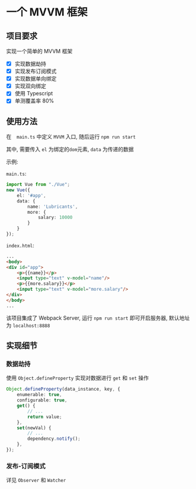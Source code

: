 # 一个 MVVM 框架

## 项目要求

实现一个简单的 MVVM 框架

- [x] 实现数据劫持
- [x] 实现发布订阅模式
- [x] 实现数据单向绑定
- [x] 实现双向绑定
- [x] 使用 Typescript
- [x] 单测覆盖率 80%

## 使用方法

在　`main.ts` 中定义 `MVVM` 入口, 随后运行 `npm run start`

其中, 需要传入 `el` 为绑定的`dom`元素, `data` 为传递的数据

示例:

`main.ts`:

```ts
import Vue from "./Vue";
new Vue({
    el: '#app',
    data: {
        name: 'Lubricants',
        more: {
            salary: 10000
        }
    }
});
```

`index.html`:

```html
...
<body>
<div id="app">
    <p>{{name}}</p>
    <input type="text" v-model="name"/>
    <p>{{more.salary}}</p>
    <input type="text" v-model="more.salary"/>
</div>
</body>
...
```

该项目集成了 Webpack Server, 运行 `npm run start` 即可开启服务器, 默认地址为 `localhost:8888`

## 实现细节

### 数据劫持

使用 `Object.defineProperty` 实现对数据进行 `get` 和 `set` 操作

```ts
Object.defineProperty(data_instance, key, {
    enumerable: true,
    configurable: true,
    get() {
        // ...
        return value;
    },
    set(newVal) {
        // ...
        dependency.notify();
    },
});
```

### 发布-订阅模式

详见 `Observer` 和 `Watcher` 
